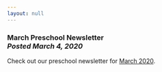```yaml
---
layout: null
---
```


<h3 class="ui header">
  March Preschool Newsletter
  <div class="sub header">
    <i>Posted March 4, 2020</i>
  </div>
</h3>

Check out our preschool newsletter for
<a href="{{ site.baseurl }}/assets/newsletters/COH March 2020 Newsletter.pdf">March 2020</a>.
